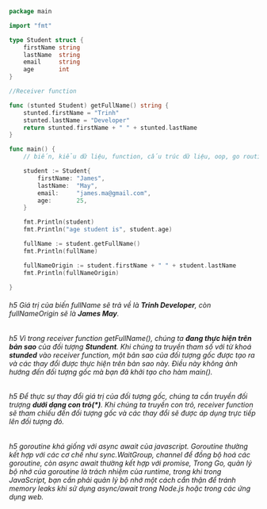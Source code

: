 ```go
package main

import "fmt"

type Student struct {
	firstName string
	lastName  string
	email     string
	age       int
}

//Receiver function

func (stunted Student) getFullName() string {
	stunted.firstName = "Trinh"
	stunted.lastName = "Developer"
	return stunted.firstName + " " + stunted.lastName
}

func main() {
	// biến, kiểu dữ liệu, function, cấu trúc dữ liệu, oop, go routine, channel

	student := Student{
		firstName: "James",
		lastName:  "May",
		email:     "james.ma@gmail.com",
		age:       25,
	}

	fmt.Println(student)
	fmt.Println("age student is", student.age)

	fullName := student.getFullName()
	fmt.Println(fullName)

	fullNameOrigin := student.firstName + " " + student.lastName
	fmt.Println(fullNameOrigin)

}

```

###### h5 Giá trị của biến fullName sẽ trả về là **Trinh Developer**, còn fullNameOrigin sẽ là **James May**.

###### h5 Vì trong receiver function getFullName(), chúng ta **đang thực hiện trên bản sao** của đối tượng **Stundent**. Khi chúng ta truyền tham số với từ khoá **stunded** vào receiver function, một bản sao của đối tượng gốc được tạo ra và các thay đổi được thực hiện trên bản sao này. Điều này không ảnh hướng đến đối tượng gốc mà bạn đã khởi tạo cho hàm main().

###### h5 Để thực sự thay đổi giá trị của đối tượng gốc, chúng ta cần truyền đối trượng **dưới dạng con trỏ(\*)**. Khi chúng ta truyền con trỏ, receiver function sẽ tham chiếu đến đối tượng gốc và các thay đổi sẽ được áp dụng trực tiếp lên đối tượng đó.

###### h5 goroutine khá giống với async await của javascript. Goroutine thường kết hợp với các cơ chế như sync.WaitGroup, channel để đồng bộ hoá các goroutine, còn async await thường kết hợp với promise, Trong Go, quản lý bộ nhớ của goroutine là trách nhiệm của runtime, trong khi trong JavaScript, bạn cần phải quản lý bộ nhớ một cách cẩn thận để tránh memory leaks khi sử dụng async/await trong Node.js hoặc trong các ứng dụng web.
